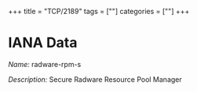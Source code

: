 +++
title = "TCP/2189"
tags = [""]
categories = [""]
+++

# IANA Data

_Name:_ radware-rpm-s

_Description:_ Secure Radware Resource Pool Manager

